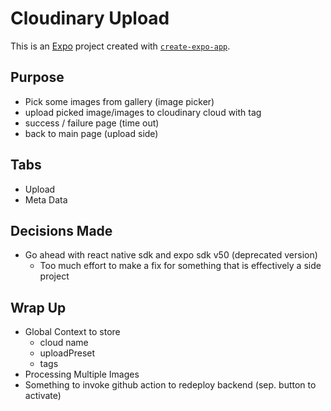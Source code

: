 # Cloudinary Upload 

This is an [Expo](https://expo.dev) project created with [`create-expo-app`](https://www.npmjs.com/package/create-expo-app).


## Purpose

- Pick some images from gallery (image picker)  
- upload picked image/images to cloudinary cloud with tag 
- success / failure page (time out) 
- back to main page (upload side)

## Tabs
- Upload 
- Meta Data 

## Decisions Made 
- Go ahead with react native sdk and expo sdk v50 (deprecated version)
   - Too much effort to make a fix for something that is effectively a side project 


## Wrap Up 
- Global Context to store 
   - cloud name 
   - uploadPreset
   - tags 
- Processing Multiple Images 
- Something to invoke github action to redeploy backend (sep. button to activate)



